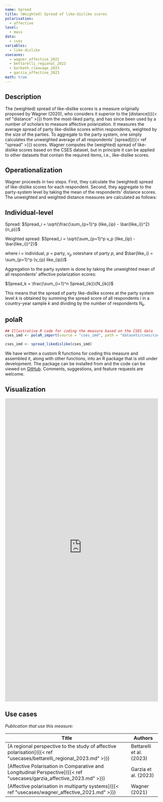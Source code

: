 ```yaml
---
name: Spread
title: (Weighted) Spread of like-dislike scores
polarisation:
  - affective
level:
  - mass
data:
  - cses
variables:
  - like-dislike
usecases:
  - wagner_affective_2021
  - bettarelli_regional_2023
  - borbath_cleavage_2023
  - garzia_affective_2023
math: true
---
```

## Description
The (weighted) spread of like-dislike scores is a measure originally proposed by Wagner (2020), who considers it superior to the [distance]({{< ref "distance" >}}) from the most-liked party, and has since been used by a number of scholars to measure affective polarization. It measures the average spread of party like-dislike scores within respondents, weighted by the size of the parties. To aggregate to the party system, one simply calculates the unweighted average of all respondents' [spread]({{< ref "spread" >}}) scores. Wagner computes the (weighted) spread of like-dislike scores based on the CSES dataset, but in principle it can be applied to other datasets that contain the required items, i.e., like-dislike scores.

## Operationalization
Wagner proceeds in two steps. First, they calculate the (weighted) spread of like-dislike scores for each respondent. Second, they aggregate to the party-system level by taking the mean of the respondents' distance scores. The unweighted and weighted distance measures are calculated as follows:

## Individual-level

Spread: $Spread_i = \sqrt{\frac{\sum_{p=1}^p (like_{ip} - \bar{like_i})^2}{n_p}}$

Weighted spread:  $Spread_i = \sqrt{\sum_{p=1}^p v_p (like_{ip} - \bar{like_i})^2}$

where $i$ = individual, $p$ = party, $v_p$ voteshare of party $p$, and $\bar{like_i} = \sum_{p=1}^p (v_{p} like_{ip})$ 

Aggregation to the party system is done by taking the unweighted mean of all respondents' affective polarization scores:

$Spread_k = \frac{\sum_{i=1}^n Spread_{ik}}{N_{ik}}$

This means that the spread of party like-dislike scores at the party system level $k$ is obtained by summing the spread score of all respondents $i$ in a country-year sample $k$ and dividing by the number of respondents $N_k$.

## polaR
```r 
## Illustrative R code for coding the measure based on the CSES data
cses_imd <- polaR_import(source = "cses_imd", path = "datasets/cses/cses_imd.dta")

cses_imd <- spread_likedislike(cses_imd)
```
We have written a custom R functions for coding this measure and assembled it, along with other functions, into an R package that is still under development. The package can be installed from and the code can be viewed on [GitHub](https://github.com/felixgruenewald/polref). Comments, suggestions, and feature requests are welcome.

## Visualization
<iframe src="https://felixgruenewald.shinyapps.io/polarapp/?dataset=cses&measure=spread_likedislike,spread_likedislike_wgt"
    frameborder="0"
    scrolling="yes" 
    style="overflow:hidden;width:100%" 
    height="1000" 
    width="100%"></iframe>

## Use cases
_Publication that use this measure:_

| Title                                                                                                     | Authors                  |
| --------------------------------------------------------------------------------------------------------- | ------------------------ |
| [A regional perspective to the study of affective polarisation]({{< ref "usecases/bettarelli_regional_2023.md" >}})   | Bettarelli et al. (2023) |
| [Affective Polarisation in Comparative and Longitudinal Perspective]({{< ref "usecases/garzia_affective_2023.md" >}}) | Garzia et al. (2023)     |
| [Affective polarisation in multiparty systems]({{< ref "usecases/wagner_affective_2021.md" >}})                       | Wagner (2021)            |


